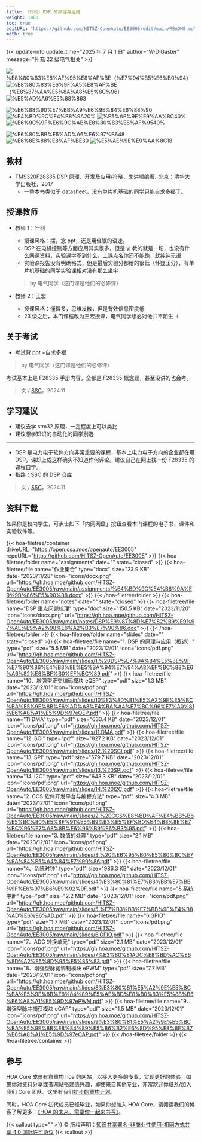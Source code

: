 ```yaml
---
title: （归档）DSP 的原理与应用
weight: 1083
toc: true
editURL: "https://github.com/HITSZ-OpenAuto/EE3005/edit/main/README.md"
math: true
---
```


{{< update-info update_time="2025 年 7 月 1 日" author="W·D·Gaster" message="补充 22 级电气相关" >}}


<div class="hoa-badge">

![%E8%80%83%E8%AF%95%E8%AF%BE（%E7%94%B5%E6%B0%94）](https://img.shields.io/badge/%E8%80%83%E8%AF%95%E8%AF%BE（%E7%94%B5%E6%B0%94）-red)
![%E8%80%83%E6%9F%A5%E8%AF%BE（%E8%87%AA%E5%8A%A8%E5%8C%96）](https://img.shields.io/badge/%E8%80%83%E6%9F%A5%E8%AF%BE（%E8%87%AA%E5%8A%A8%E5%8C%96）-green)
![%E5%AD%A6%E5%88%863](https://img.shields.io/badge/%E5%AD%A6%E5%88%86-3-moccasin)

![%E6%88%90%E7%BB%A9%E6%9E%84%E6%88%90](https://img.shields.io/badge/%E6%88%90%E7%BB%A9%E6%9E%84%E6%88%90-gold)
![%E4%BD%9C%E4%B8%9A20%](https://img.shields.io/badge/%E4%BD%9C%E4%B8%9A-20%25-moccasin)
![%E5%AE%9E%E9%AA%8C40%](https://img.shields.io/badge/%E5%AE%9E%E9%AA%8C-40%25-moccasin)
![%E6%9C%9F%E6%9C%AB%E8%80%83%E8%AF%9540%](https://img.shields.io/badge/%E6%9C%9F%E6%9C%AB%E8%80%83%E8%AF%95-40%25-moccasin)

![%E6%80%BB%E5%AD%A6%E6%97%B648](https://img.shields.io/badge/%E6%80%BB%E5%AD%A6%E6%97%B6-48-wheat)
![%E6%8E%88%E8%AF%BE30](https://img.shields.io/badge/%E6%8E%88%E8%AF%BE-30-wheat) 
![%E5%AE%9E%E9%AA%8C18](https://img.shields.io/badge/%E5%AE%9E%E9%AA%8C-18-wheat)

</div>

## 教材

- TMS320F28335 DSP 原理、开发及应用/符晓、朱洪顺编著.-北京：清华大学出版社，2017
  - 一整本书类似于 datasheet，没有单片机基础的同学只能自求多福了。

## 授课教师

- 教师 1：叶剑
  - 授课风格：摆，念 ppt，还是用催眠的语速。
  - DSP 在电机控制等方面应用其实很多，但是 yj 教的就是一坨，也没有什么网课资料，实验课学不到什么，上课点名你还不能跑，就纯纯无语
  - 实验课报告没有明确格式，但是最后实验分都给的很低（怀疑压分），有单片机基础的同学实验课相对没有那么坐牢
  > by 电气同学（这门课是他们的必修课）

- 教师 2：王宏
  - 授课风格：懂得多，思维发散，但是有效信息密度低
  - 23 级之后，本门课程改为王宏授课，电气同学想必对他并不陌生（

## 关于考试

- 考试背 ppt +自求多福
> by 电气同学（这门课是他们的必修课）

考试基本上是 F28335 手册内容，全都是 F28335 概念题，甚至没讲的也会考。

> 文 / [SSC](https://github.com/SSC202)，2024.11

## 学习建议

- 建议去学 stm32 原理，一定程度上可以类比
- 建议想学知识的自动化的同学别选

-------

- DSP 是电力电子软件方向非常重要的课程，基本上电力电子方向的企业都在用 DSP，课却上成这样确实不知道作何评论。建议自己在网上找一份 F28335 的课程自学。
- 指路：[SSC 的 DSP 仓库](https://github.com/SSC202/DSP)

> 文 / [SSC](https://github.com/SSC202)，2024.11

## 资料下载

如果你是校内学生，可点击如下「内网网盘」按钮查看本门课程的电子书、课件和实验软件等。

{{< hoa-filetree/container driveURL="https://open.osa.moe/openauto/EE3005" repoURL="https://github.com/HITSZ-OpenAuto/EE3005" >}}
{{< hoa-filetree/folder name="assignments" date="" state="closed" >}}
{{< hoa-filetree/file name="作业集合" type="docx" size="23.9 KB" date="2023/11/28" icon="icons/docx.png" url="https://gh.hoa.moe/github.com/HITSZ-OpenAuto/EE3005/raw/main/assignments/%E4%BD%9C%E4%B8%9A%E9%9B%86%E5%90%88.docx" >}}
{{< /hoa-filetree/folder >}}
{{< hoa-filetree/folder name="notes" date="" state="closed" >}}
{{< hoa-filetree/file name="DSP 重点问题梳理" type="doc" size="150.5 KB" date="2023/11/20" icon="icons/docx.png" url="https://gh.hoa.moe/github.com/HITSZ-OpenAuto/EE3005/raw/main/notes/DSP%E9%87%8D%E7%82%B9%E9%97%AE%E9%A2%98%E6%A2%B3%E7%90%86.doc" >}}
{{< /hoa-filetree/folder >}}
{{< hoa-filetree/folder name="slides" date="" state="closed" >}}
{{< hoa-filetree/file name="1. DSP 的原理与应用（概述）" type="pdf" size="5.5 MB" date="2023/12/01" icon="icons/pdf.png" url="https://gh.hoa.moe/github.com/HITSZ-OpenAuto/EE3005/raw/main/slides/1.%20DSP%E7%9A%84%E5%8E%9F%E7%90%86%E4%B8%8E%E5%BA%94%E7%94%A8%EF%BC%88%E6%A6%82%E8%BF%B0%EF%BC%89.pdf" >}}
{{< hoa-filetree/file name="10、增强型正交编码模块 eQEP" type="pdf" size="1.3 MB" date="2023/12/01" icon="icons/pdf.png" url="https://gh.hoa.moe/github.com/HITSZ-OpenAuto/EE3005/raw/main/slides/10%E3%80%81%E5%A2%9E%E5%BC%BA%E5%9E%8B%E6%AD%A3%E4%BA%A4%E7%BC%96%E7%A0%81%E6%A8%A1%E5%9D%97eQEP.pdf" >}}
{{< hoa-filetree/file name="11.DMA" type="pdf" size="633.4 KB" date="2023/12/01" icon="icons/pdf.png" url="https://gh.hoa.moe/github.com/HITSZ-OpenAuto/EE3005/raw/main/slides/11.DMA.pdf" >}}
{{< hoa-filetree/file name="12. SCI" type="pdf" size="827.2 KB" date="2023/12/01" icon="icons/pdf.png" url="https://gh.hoa.moe/github.com/HITSZ-OpenAuto/EE3005/raw/main/slides/12.%20SCI.pdf" >}}
{{< hoa-filetree/file name="13. SPI" type="pdf" size="579.7 KB" date="2023/12/01" icon="icons/pdf.png" url="https://gh.hoa.moe/github.com/HITSZ-OpenAuto/EE3005/raw/main/slides/13.%20SPI.pdf" >}}
{{< hoa-filetree/file name="14. I2C" type="pdf" size="643.3 KB" date="2023/12/01" icon="icons/pdf.png" url="https://gh.hoa.moe/github.com/HITSZ-OpenAuto/EE3005/raw/main/slides/14.%20I2C.pdf" >}}
{{< hoa-filetree/file name="2. CCS 软件开发平台与编程方法" type="pdf" size="4.3 MB" date="2023/12/01" icon="icons/pdf.png" url="https://gh.hoa.moe/github.com/HITSZ-OpenAuto/EE3005/raw/main/slides/2.%20CCS%E8%BD%AF%E4%BB%B6%E5%BC%80%E5%8F%91%E5%B9%B3%E5%8F%B0%E4%B8%8E%E7%BC%96%E7%A8%8B%E6%96%B9%E6%B3%95.pdf" >}}
{{< hoa-filetree/file name="3. 数值的处理" type="pdf" size="2.1 MB" date="2023/12/01" icon="icons/pdf.png" url="https://gh.hoa.moe/github.com/HITSZ-OpenAuto/EE3005/raw/main/slides/3.%20%E6%95%B0%E5%80%BC%E7%9A%84%E5%A4%84%E7%90%86.pdf" >}}
{{< hoa-filetree/file name="4、系统时钟" type="pdf" size="986.3 KB" date="2023/12/01" icon="icons/pdf.png" url="https://gh.hoa.moe/github.com/HITSZ-OpenAuto/EE3005/raw/main/slides/4%E3%80%81%E7%B3%BB%E7%BB%9F%E6%97%B6%E9%92%9F.pdf" >}}
{{< hoa-filetree/file name="5.系统中断" type="pdf" size="2.2 MB" date="2023/12/01" icon="icons/pdf.png" url="https://gh.hoa.moe/github.com/HITSZ-OpenAuto/EE3005/raw/main/slides/5.%E7%B3%BB%E7%BB%9F%E4%B8%AD%E6%96%AD.pdf" >}}
{{< hoa-filetree/file name="6.GPIO" type="pdf" size="1.7 MB" date="2023/12/01" icon="icons/pdf.png" url="https://gh.hoa.moe/github.com/HITSZ-OpenAuto/EE3005/raw/main/slides/6.GPIO.pdf" >}}
{{< hoa-filetree/file name="7、ADC 转换单元" type="pdf" size="2.1 MB" date="2023/12/01" icon="icons/pdf.png" url="https://gh.hoa.moe/github.com/HITSZ-OpenAuto/EE3005/raw/main/slides/7%E3%80%81ADC%E8%BD%AC%E6%8D%A2%E5%8D%95%E5%85%83.pdf" >}}
{{< hoa-filetree/file name="8、增强型脉宽调制模块 ePWM" type="pdf" size="7.7 MB" date="2023/12/01" icon="icons/pdf.png" url="https://gh.hoa.moe/github.com/HITSZ-OpenAuto/EE3005/raw/main/slides/8%E3%80%81%E5%A2%9E%E5%BC%BA%E5%9E%8B%E8%84%89%E5%AE%BD%E8%B0%83%E5%88%B6%E6%A8%A1%E5%9D%97ePWM.pdf" >}}
{{< hoa-filetree/file name="9、增强型脉冲捕获模块 eCAP" type="pdf" size="1.5 MB" date="2023/12/01" icon="icons/pdf.png" url="https://gh.hoa.moe/github.com/HITSZ-OpenAuto/EE3005/raw/main/slides/9%E3%80%81%E5%A2%9E%E5%BC%BA%E5%9E%8B%E8%84%89%E5%86%B2%E6%8D%95%E8%8E%B7%E6%A8%A1%E5%9D%97eCAP.pdf" >}}
{{< /hoa-filetree/folder >}}
{{< /hoa-filetree/container >}}

## 参与

HOA Core 成员有意重构 hoa 的网站，以接入更多的专业，实现更好的体验。如果你对资料分享或者网站搭建感兴趣，即使来自其他专业，非常欢迎你[联系](mailto:hi@hoa.moe)/加入我们 Core 团队。这里有我们[初步的重构计划](https://historical-mousepad-286.notion.site/HOA-1f71751ad5fe80978c70d9e32330d7e6)。

同时，HOA Core 初代成员已经毕业，如果你想加入 HOA Core，请阅读我们的博客了解更多：[《HOA 的未来，需要你一起来书写》](https://hoa.moe/news/future-of-hoa)。

{{< callout type="" >}}
  © 版权声明：[知识共享署名-非商业性使用-相同方式共享 4.0 国际许可协议](https://creativecommons.org/licenses/by-nc-sa/4.0/)
{{< /callout >}}

